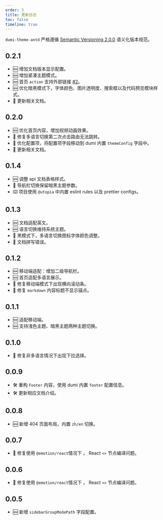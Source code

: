 ```yaml
---
order: 3
title: 更新日志
toc: false
timeline: true
---
```


`dumi-theme-antd` 严格遵循 [Semantic Versioning 2.0.0](http://semver.org/lang/zh-CN/) 语义化版本规范。

## 0.2.1

- 🆕 增加文档版本显示配置。
- 🆕 增加紧凑主题模式。
- 🆕 首页 `action` 支持外部链接 [#2](https://github.com/KuangPF/dumi-theme-antd/issues/2)。
- 🆕 优化暗黑模式下，字体颜色、图片透明度、搜索框以及代码预览模块样式。
- 💄 更新相关文档。

## 0.2.0

- 🆕 优化首页内容，增加视频动画效果。
- 🐞 修复多语言切换第二次点击路由无法跳转。
- 💄 优化配置项，将配置项字段移动到 dumi 内置 `themeConfig` 字段中。
- 💄 更新相关文档。

## 0.1.4

- 🆕 调整 api 文档表格样式。
- 🐞 导航栏切换保留暗黑主题参数。
- ⌨️ 项目使用 `@utopia` 中内置 eslint rules 以及 prettier configs。

## 0.1.3

- 🆕 文档适配英文。
- 🆕 语言切换维持系统主题。
- 🐞 黑模式下，多语言切换图标字体颜色调整。
- 🐞 文档拼写错误。

## 0.1.2

- 🆕 移动端适配：增加二级导航栏。
- 🆕 首页适配多语言展示。
- 🐞 修复移动端模式下出现横向滚动条。
- 🐞 修复 `markdown` 内容标题不显示锚点。

## 0.1.1

- 🆕 适配移动端。
- 🆕 支持浅色主题、暗黑主题两种主题切换。

## 0.1.0

- 🐞 修复非多语言情况下出现下拉选择。

## 0.0.9

- 🛠 重构 `Footer` 内容，使用 dumi 内置 `footer` 配置信息。
- 🛠 更新相应文档介绍。

## 0.0.8

- 🆕 新增 404 页面布局，内置 `zh/en` 切换。

## 0.0.7

- 🐞 修复使用 `@emotion/react`情况下 ， React `<>` 节点编译问题。

## 0.0.6

- 🐞 修复使用 `@emotion/react`情况下 ， React `<>` 节点编译问题。

## 0.0.5

- 🆕 新增 `sidebarGroupModePath` 字段配置。
